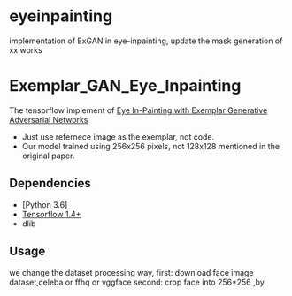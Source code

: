 # eyeinpainting
implementation of ExGAN in eye-inpainting, update the mask generation of xx works 

# Exemplar_GAN_Eye_Inpainting
The tensorflow implement of [Eye In-Painting with Exemplar Generative Adversarial Networks](https://arxiv.org/abs/1712.03999)  

- Just use refernece image as the exemplar, not code.
- Our model trained using 256x256 pixels, not 128x128 mentioned in the original paper.

## Dependencies
* [Python 3.6]
* [Tensorflow 1.4+](https://github.com/tensorflow/tensorflow)
* dlib 

## Usage
we change the dataset processing way,
first: download face image dataset,celeba or ffhq or vggface 
second: crop face into 256*256 ,by 
